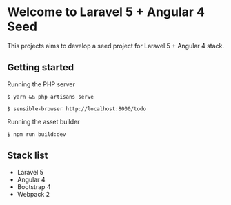 # Welcome to Laravel 5 + Angular 4 Seed
This projects aims to develop a seed project for Laravel 5 + Angular 4 stack.

## Getting started
 Running the PHP server

    $ yarn && php artisans serve

    $ sensible-browser http://localhost:8000/todo

Running the asset builder

    $ npm run build:dev

## Stack list
 - Laravel 5
 - Angular 4
 - Bootstrap 4
 - Webpack 2
